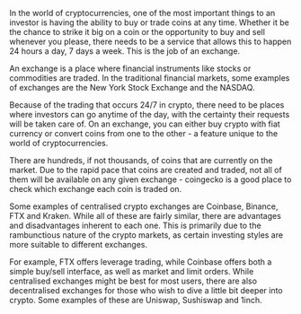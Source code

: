 In the world of cryptocurrencies, one of the most important things to an investor is having the ability to buy or trade coins at any time. Whether it be the chance to strike it big on a coin or the opportunity to buy and sell whenever you please, there needs to be a service that allows this to happen 24 hours a day, 7 days a week. This is the job of an exchange. 

An exchange is a place where financial instruments like stocks or commodities are traded. In the traditional financial markets, some examples of exchanges are the New York Stock Exchange and the NASDAQ.

Because of the trading that occurs 24/7 in crypto, there need to be places where investors can go anytime of the day, with the certainty their requests will be taken care of. On an exchange, you can either buy crypto with fiat currency or convert coins from one to the other - a feature unique to the world of cryptocurrencies. 

There are hundreds, if not thousands, of coins that are currently on the market. Due to the rapid pace that coins are created and traded, not all of them will be available on any given exchange - coingecko is a good place to check which exchange each coin is traded on. 

Some examples of centralised crypto exchanges are Coinbase, Binance, FTX and Kraken. While all of these are fairly similar, there are advantages and disadvantages inherent to each one. This is primarily due to the rambunctious nature of the crypto markets, as certain investing styles are more suitable to different exchanges. 

For example, FTX offers leverage trading, while Coinbase offers both a simple buy/sell interface, as well as market and limit orders. While centralised exchanges might be best for most users, there are also decentralised exchanges for those who wish to dive a little bit deeper into crypto. Some examples of these are Uniswap, Sushiswap and 1inch. 